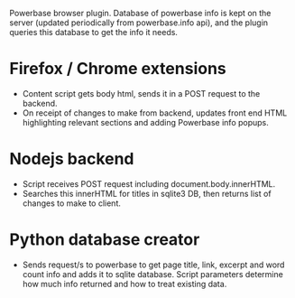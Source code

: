 Powerbase browser plugin. Database of powerbase info is kept on the server (updated periodically from powerbase.info api), and the plugin queries this database to get the info it needs.

Firefox / Chrome extensions
===========================

* Content script gets body html, sends it in a POST request to the backend.
* On receipt of changes to make from backend, updates front end HTML highlighting relevant sections and adding Powerbase info popups.

Nodejs backend
==============

* Script receives POST request including document.body.innerHTML.
* Searches this innerHTML for titles in sqlite3 DB, then returns list of changes to make to client.

Python database creator
=======================

* Sends request/s to powerbase to get page title, link, excerpt and word count info and adds it to sqlite database. Script parameters determine how much info returned and how to treat existing data.